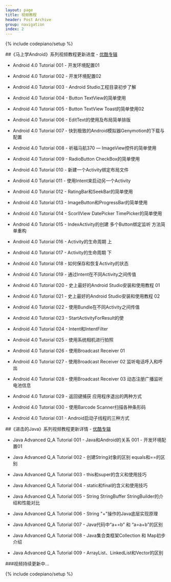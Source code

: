 ```yaml
---
layout: page
title: 视频教程
header: Post Archive
group: navigation
index: 2
---
```

{% include codepiano/setup %}

##《马上学Android》系列视频教程更新进度 - [优酷专辑](http://www.youku.com/playlist_show/id_22039027.html)

* Android 4.0 Tutorial 001 - 开发环境配置01

* Android 4.0 Tutorial 002 - 开发环境配置02

* Android 4.0 Tutorial 003 - Android Studio工程目录初步了解

* Android 4.0 Tutorial 004 - Button TextView的简单使用

* Android 4.0 Tutorial 005 - Button TextView Toast的简单使用02

* Android 4.0 Tutorial 006 - EditText的使用及布局简单排版

* Android 4.0 Tutorial 007 - 快到极致的Android模拟器Genymotion的下载与配置

* Android 4.0 Tutorial 008 - 祈福马航370 — ImageView控件的简单使用

* Android 4.0 Tutorial 009 - RadioButton CheckBox的简单使用

* Android 4.0 Tutorial 010 - 新建一个Activity绑定布局文件

* Android 4.0 Tutorial 011 - 使用Intent来启动另一个Activity

* Android 4.0 Tutorial 012 - RatingBar和SeekBar的简单使用

* Android 4.0 Tutorial 013 - ImageButton和ProgressBar的简单使用

* Android 4.0 Tutorial 014 - ScorllView DatePicker TimePicker的简单使用

* Android 4.0 Tutorial 015 - IndexActivity的创建 多个Button绑定监听 方法简单重构

* Android 4.0 Tutorial 016 - Activity的生命周期 上

* Android 4.0 Tutorial 017 - Activity的生命周期 下

* Android 4.0 Tutorial 018 - 如何保存和恢复Activity的状态

* Android 4.0 Tutorial 019 - 通过Intent在不同Activity之间传值

* Android 4.0 Tutorial 020 - 史上最好的Android Studio安装和使用教程 01

* Android 4.0 Tutorial 021 - 史上最好的Android Studio安装和使用教程 02

* Android 4.0 Tutorial 022 - 使用Bundle在不同Activity之间传值

* Android 4.0 Tutorial 023 - StartActivityForResult的使

* Android 4.0 Tutorial 024 - Intent和IntentFilter

* Android 4.0 Tutorial 025 - 使用系统相机进行拍照

* Android 4.0 Tutorial 026 - 使用Broadcast Receiver 01

* Android 4.0 Tutorial 027 - 使用Broadcast Receiver 02 监听电话呼入和呼出

* Android 4.0 Tutorial 028 - 使用Broadcast Receiver 03 动态注册广播监听电池信息

* Android 4.0 Tutorial 029 - 返回键捕获 应用程序退出的两种方式

* Android 4.0 Tutorial 030 - 使用Barcode Scanner扫描各种条形码

* Android 4.0 Tutorial 031 - Android启动子线程的三种方式

##《进击的Java》系列视频教程更新详情 - [优酷专辑](http://www.youku.com/playlist_show/id_22136236.html)

* Java Advanced Q_A Tutorial 001 - Java和Android的关系 001 - 开发环境配置01

* Java Advanced Q_A Tutorial 002 - 创建String对象的区别 equals和==的区别

* Java Advanced Q_A Tutorial 003 - this和super的含义和使用技巧

* Java Advanced Q_A Tutorial 004 - static和final的含义和使用技巧

* Java Advanced Q_A Tutorial 005 - String StringBuffer StringBuilder的介绍和性能对比

* Java Advanced Q_A Tutorial 006 - String "+"操作的Java底层实现原理

* Java Advanced Q_A Tutorial 007 - Java代码中“a+=b” 和 “a=a+b”的区别

* Java Advanced Q_A Tutorial 008 - Java集合类框架Collection 和 Map初步介绍

* Java Advanced Q_A Tutorial 009 - ArrayList、LinkedList和Vector的区别

###视频持续更新中...

{% include codepiano/setup %}
